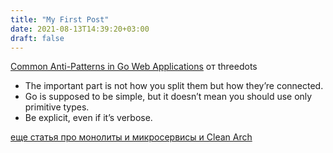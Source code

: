 ```yaml
---
title: "My First Post"
date: 2021-08-13T14:39:20+03:00
draft: false
---
```


[Common Anti-Patterns in Go Web Applications](https://threedots.tech/post/common-anti-patterns-in-go-web-applications/) от threedots

* The important part is not how you split them but how they’re connected.
* Go is supposed to be simple, but it doesn’t mean you should use only primitive types.
* Be explicit, even if it’s verbose.

[еще статья про монолиты и микросервисы и Clean Arch](https://threedots.tech/post/microservices-or-monolith-its-detail/)
